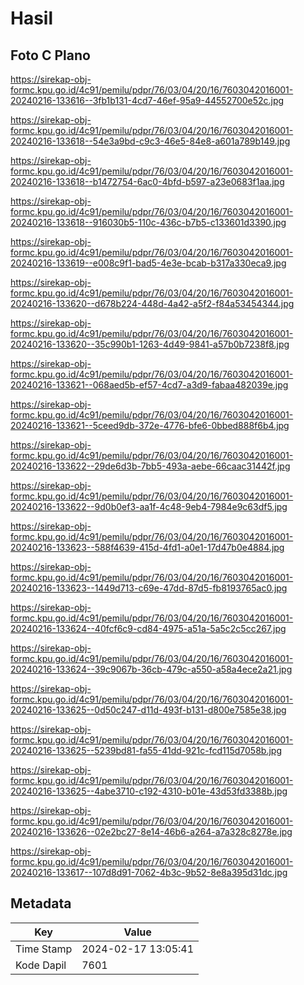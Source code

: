 # Hasil

## Foto C Plano

https://sirekap-obj-formc.kpu.go.id/4c91/pemilu/pdpr/76/03/04/20/16/7603042016001-20240216-133616--3fb1b131-4cd7-46ef-95a9-44552700e52c.jpg

https://sirekap-obj-formc.kpu.go.id/4c91/pemilu/pdpr/76/03/04/20/16/7603042016001-20240216-133618--54e3a9bd-c9c3-46e5-84e8-a601a789b149.jpg

https://sirekap-obj-formc.kpu.go.id/4c91/pemilu/pdpr/76/03/04/20/16/7603042016001-20240216-133618--b1472754-6ac0-4bfd-b597-a23e0683f1aa.jpg

https://sirekap-obj-formc.kpu.go.id/4c91/pemilu/pdpr/76/03/04/20/16/7603042016001-20240216-133618--916030b5-110c-436c-b7b5-c133601d3390.jpg

https://sirekap-obj-formc.kpu.go.id/4c91/pemilu/pdpr/76/03/04/20/16/7603042016001-20240216-133619--e008c9f1-bad5-4e3e-bcab-b317a330eca9.jpg

https://sirekap-obj-formc.kpu.go.id/4c91/pemilu/pdpr/76/03/04/20/16/7603042016001-20240216-133620--d678b224-448d-4a42-a5f2-f84a53454344.jpg

https://sirekap-obj-formc.kpu.go.id/4c91/pemilu/pdpr/76/03/04/20/16/7603042016001-20240216-133620--35c990b1-1263-4d49-9841-a57b0b7238f8.jpg

https://sirekap-obj-formc.kpu.go.id/4c91/pemilu/pdpr/76/03/04/20/16/7603042016001-20240216-133621--068aed5b-ef57-4cd7-a3d9-fabaa482039e.jpg

https://sirekap-obj-formc.kpu.go.id/4c91/pemilu/pdpr/76/03/04/20/16/7603042016001-20240216-133621--5ceed9db-372e-4776-bfe6-0bbed888f6b4.jpg

https://sirekap-obj-formc.kpu.go.id/4c91/pemilu/pdpr/76/03/04/20/16/7603042016001-20240216-133622--29de6d3b-7bb5-493a-aebe-66caac31442f.jpg

https://sirekap-obj-formc.kpu.go.id/4c91/pemilu/pdpr/76/03/04/20/16/7603042016001-20240216-133622--9d0b0ef3-aa1f-4c48-9eb4-7984e9c63df5.jpg

https://sirekap-obj-formc.kpu.go.id/4c91/pemilu/pdpr/76/03/04/20/16/7603042016001-20240216-133623--588f4639-415d-4fd1-a0e1-17d47b0e4884.jpg

https://sirekap-obj-formc.kpu.go.id/4c91/pemilu/pdpr/76/03/04/20/16/7603042016001-20240216-133623--1449d713-c69e-47dd-87d5-fb8193765ac0.jpg

https://sirekap-obj-formc.kpu.go.id/4c91/pemilu/pdpr/76/03/04/20/16/7603042016001-20240216-133624--40fcf6c9-cd84-4975-a51a-5a5c2c5cc267.jpg

https://sirekap-obj-formc.kpu.go.id/4c91/pemilu/pdpr/76/03/04/20/16/7603042016001-20240216-133624--39c9067b-36cb-479c-a550-a58a4ece2a21.jpg

https://sirekap-obj-formc.kpu.go.id/4c91/pemilu/pdpr/76/03/04/20/16/7603042016001-20240216-133625--0d50c247-d11d-493f-b131-d800e7585e38.jpg

https://sirekap-obj-formc.kpu.go.id/4c91/pemilu/pdpr/76/03/04/20/16/7603042016001-20240216-133625--5239bd81-fa55-41dd-921c-fcd115d7058b.jpg

https://sirekap-obj-formc.kpu.go.id/4c91/pemilu/pdpr/76/03/04/20/16/7603042016001-20240216-133625--4abe3710-c192-4310-b01e-43d53fd3388b.jpg

https://sirekap-obj-formc.kpu.go.id/4c91/pemilu/pdpr/76/03/04/20/16/7603042016001-20240216-133626--02e2bc27-8e14-46b6-a264-a7a328c8278e.jpg

https://sirekap-obj-formc.kpu.go.id/4c91/pemilu/pdpr/76/03/04/20/16/7603042016001-20240216-133617--107d8d91-7062-4b3c-9b52-8e8a395d31dc.jpg


## Metadata

| Key        | Value               |
| ---------- | ------------------- |
| Time Stamp | 2024-02-17 13:05:41 |
| Kode Dapil | 7601                |



